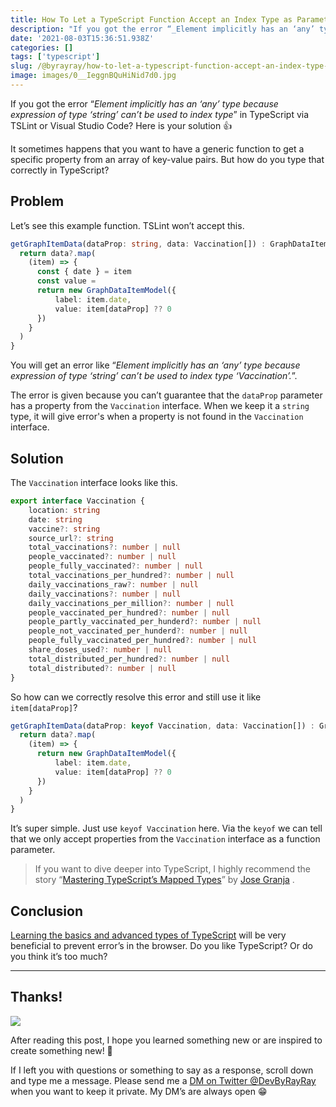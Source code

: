 ```yaml
---
title: How To Let a TypeScript Function Accept an Index Type as Parameter
description: "If you got the error “_Element implicitly has an ‘any’ type because expression of type ‘string’ can’t be used to index type_” in TypeScript via TSLint or Visual Studio Code? The solution is KeyOf type in TypeScript"
date: '2021-08-03T15:36:51.938Z'
categories: []
tags: ['typescript']
slug: /@byrayray/how-to-let-a-typescript-function-accept-an-index-type-as-parameter-3cb538ac4175
image: images/0__IeggnBQuHiNid7d0.jpg
---
```


If you got the error “_Element implicitly has an ‘any’ type because expression of type ‘string’ can’t be used to index type_” in TypeScript via TSLint or Visual Studio Code? Here is your solution 👍

It sometimes happens that you want to have a generic function to get a specific property from an array of key-value pairs. But how do you type that correctly in TypeScript?

## Problem

Let’s see this example function. TSLint won’t accept this.

```ts [getGraphItemData.component.ts]
getGraphItemData(dataProp: string, data: Vaccination[]) : GraphDataItemModel[] {
  return data?.map(
    (item) => {
      const { date } = item
      const value =
      return new GraphDataItemModel({
          label: item.date,
          value: item[dataProp] ?? 0
      })
    }
  )
}
```

You will get an error like “_Element implicitly has an ‘any’ type because expression of type ‘string’ can’t be used to index type ‘Vaccination’._”.

The error is given because you can’t guarantee that the `dataProp` parameter has a property from the `Vaccination` interface. When we keep it a `string` type, it will give error's when a property is not found in the `Vaccination` interface.

## Solution

The `Vaccination` interface looks like this.

```ts [vaccination.interface.ts]
export interface Vaccination {
	location: string
	date: string
	vaccine?: string
	source_url?: string
	total_vaccinations?: number | null
	people_vaccinated?: number | null
	people_fully_vaccinated?: number | null
	total_vaccinations_per_hundred?: number | null
	daily_vaccinations_raw?: number | null
	daily_vaccinations?: number | null
	daily_vaccinations_per_million?: number | null
	people_vaccinated_per_hundred?: number | null
	people_partly_vaccinated_per_hunderd?: number | null
	people_not_vaccinated_per_hunderd?: number | null
	people_fully_vaccinated_per_hundred?: number | null
	share_doses_used?: number | null
	total_distributed_per_hundred?: number | null
	total_distributed?: number | null
}
```

So how can we correctly resolve this error and still use it like `item[dataProp]`?

```ts [getGraphItemData.component.ts] {1}
getGraphItemData(dataProp: keyof Vaccination, data: Vaccination[]) : GraphDataItemModel[] {
  return data?.map(
    (item) => {
      return new GraphDataItemModel({
          label: item.date,
          value: item[dataProp] ?? 0
      })
    }
  )
}
```

It’s super simple. Just use `keyof Vaccination` here. Via the `keyof` we can tell that we only accept properties from the `Vaccination` interface as a function parameter.

> If you want to dive deeper into TypeScript, I highly recommend the story “[Mastering TypeScript’s Mapped Types](https://betterprogramming.pub/mastering-typescripts-mapped-types-5fa5700385eb)” by [Jose Granja](https://medium.com/u/8ae6a5b70ece) .

## Conclusion

[Learning the basics and advanced types of TypeScript](/posts/2020-04-07-typescript-for-beginners-97b568d3e110) will be very beneficial to prevent error’s in the browser. Do you like TypeScript? Or do you think it’s too much?

---

## Thanks!

![](/images/0__4aTcitCaVTWHHeiO.jpg)

After reading this post, I hope you learned something new or are inspired to create something new! 🤗

If I left you with questions or something to say as a response, scroll down and type me a message. Please send me a [DM on Twitter @DevByRayRay](https://twitter.com/@devbyrayray) when you want to keep it private. My DM’s are always open 😁
